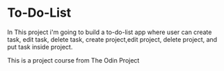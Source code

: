 # To-Do-List

In This project i'm going to build
a to-do-list app where user can
create task, edit task, delete task,
create project,edit project, delete project,
and put task inside project.

This is a project course from The Odin Project
